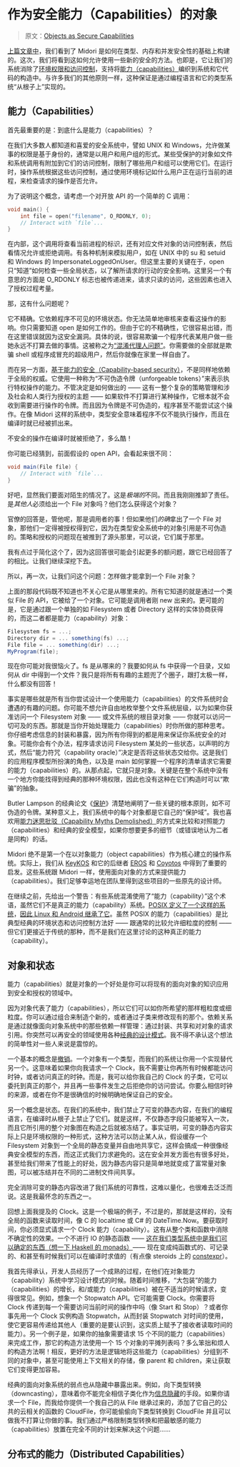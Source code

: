 # 作为安全能力（Capabilities）的对象

> 原文：[Objects as Secure Capabilities](http://joeduffyblog.com/2015/11/10/objects-as-secure-capabilities/)

[上篇文章中](https://github.com/ZiJing6/blogging-about-midori/blob/master/a_tale_of_three_safeties.md)，我们看到了 Midori 是如何在类型、内存和并发安全性的基础上构建的。这次，我们将看到这如何允许使用一些新的安全的方法。也即是，它让我们的系统消除了[环境权限和访问控制](https://en.wikipedia.org/wiki/Ambient_authority)，支持将[能力（capabilities）](https://en.wikipedia.org/wiki/Capability-based_security)编织到系统和它代码的构造中。与许多我们的其他原则一样，这种保证是通过编程语言和它的类型系统“从根子上”实现的。

## 能力（Capabilities）

首先最重要的是：到底什么是能力（capabilities）？

在我们大多数人都知道和喜爱的安全系统中，譬如 UNIX 和 Windows，允许做某事的权限是基于身份的，通常是以用户和用户组的形式。某些受保护的对象如文件和系统调用有附加到它们的访问控制，限制了哪些用户和组可以使用它们。在运行时，操作系统根据这些访问控制，通过使用环境标记如什么用户正在运行当前的进程，来检查请求的操作是否允许。

为了说明这个概念，请考虑一个对开放 API 的一个简单的 C 调用：

```c
void main() {
	int file = open("filename", O_RDONLY, 0);
	// Interact with `file`...
}
```

在内部，这个调用将查看当前进程的标识，还有对应文件对象的访问控制表，然后看情况允许或拒绝调用。有各种机制来模拟用户，如在 UNIX 中的 su 和 setuid 和 Windows 的 ImpersonateLoggedOnUser。但这里主要的关键在于，open 只“知道”如何检查一些全局状态，以了解所请求的行动的安全影响。这里另一个有意思的方面是 O_RDONLY 标志也被传递进来，请求只读的访问，这些因素也进入了授权过程考量。

那，这有什么问题呢？

它不精确。它依赖程序不可见的环境状态。你无法简单地审核来查看这操作的影响。你只需要知道 open 是如何工作的。但由于它的不精确性，它很容易出错，而在这里错误就因为这安全漏洞。具体的说，很容易欺骗一个程序代表某用户做一些她永远不打算去做的事情。这被称之为[“混淆代理人问题”](http://c2.com/cgi/wiki?ConfusedDeputyProblem)。你需要做的全部就是欺骗 shell 或程序成冒充的超级用户，然后你就像在家里一样自由了。

而在另一方面，[基于能力的安全（Capability-based security）](https://en.wikipedia.org/wiki/Capability-based_security)，不是同样地依赖于全局的权威。它使用一种称为“不可伪造令牌（unforgeable tokens）”来表示执行特权操作的能力。不管决定是如何做出的 —— 这有一整个复杂的策略管理和涉及社会和人类行为授权的主题 —— 如果软件不打算进行某种操作，它根本就不会收到需要进行操作的令牌。而且因为令牌是不可伪造的，程序甚至不能尝试这个操作。在像 Midori 这样的系统中，类型安全意味着程序不仅不能执行操作，而且在编译时就已经被抓出来。

不安全的操作在编译时就被拒绝了，多么酷！

你可能已经猜到，前面假设的 open API，会看起来很不同：

```csharp
void main(File file) {
	// Interact with `file`...
}
```

好吧，显然我们要面对陌生的情况了。这是*极端的*不同。而且我刚刚推卸了责任。是*其他人*必须给出一个 File 对象吗？他们怎么获得这个对象？

官僚的回答是，管他呢，那是调用者的事！但如果他们*的确*拿出了一个 File 对象，那他们一定得被授权得到它，因为在类型安全系统中的对象引用是不可伪造的。策略和授权的问题现在被推到了源头那里，可以说，它们属于那里。

我有点过于简化这个了，因为这回答很可能会引起更多的额问题，跟它已经回答了的相比。让我们继续深挖下去。

所以，再一次，让我们问这个问题：怎样做才能拿到一个 File 对象？

上面的那段代码既不知道也不关心它是从哪里来的。所有它知道的就是通过一个类似 File 的 API，它被给了一个对象。它可能是调用者刚 new 出来的。更可能的是，它是通过跟一个单独的如 Filesystem 或者 Directory 这样的实体协商获得的，而这二者都是能力（capability）对象：

```csharp
Filesystem fs = ...;
Directory dir = ... something(fs) ...;
File file = ... something(dir) ...;
MyProgram(file);
```

现在你可能对我很恼火了。fs 是从哪来的？我要如何从 fs 中获得一个目录，又如何从 dir 中得到一个文件？我只是将所有有趣的主题兜了个圈子，跟打太极一样，什么都没有回答！

事实是哪些就是所有当你尝试设计一个使用能力（capabilities）的文件系统时会遭遇的有趣的问题。你可能不想允许自由地枚举整个文件系统层级，以为如果你获准访问一个 Filesystem 对象 —— 或文件系统的根目录对象 —— 你就可以访问一切可及的东西。那就是当你开始处理能力（capabilities）时你所做的那种思考。你仔细考虑信息的封装和暴露，因为所有你得到的都是用来保证你系统安全的对象。可能你会有个办法，程序请求访问 Filesystem 某处的一些状态，以声明的方式，然后“能力符咒（capability oracle）”决定是否将这些状态交给你。这是我们的应用程序模型所扮演的角色，以及是 main 如何掌握一个程序的清单请求它需要的能力（capabilities）的。从那点起，它就只是对象。关键是在整个系统中没有一个地方你能找得到经典的那种环境权限，因此也没有这种在它们构造时可以“欺骗”的抽象。

Butler Lampson 的经典论文《[保护](http://research.microsoft.com/en-us/um/people/blampson/08-Protection/Acrobat.pdf)》清楚地阐明了一些关键的根本原则，如不可伪造的令牌。某种意义上，我们系统中的每个对象都是它自己的“保护域”。我也喜欢用[能力迷思批驳（Capability Myths Demolished）](http://srl.cs.jhu.edu/pubs/SRL2003-02.pdf)的方式来比较和对照能力（capabilities）和经典的安全模型，如果你想要更多的细节（或错误地认为二者是同构）的话。

Midori 绝不是第一个在以对象能力（object capabilities）作为核心建立的操作系统。实际上，我们从 [KeyKOS](http://www.cis.upenn.edu/~KeyKOS/NanoKernel/NanoKernel.html) 和它的后继者 [EROS](https://en.wikipedia.org/wiki/EROS_(microkernel)) 和 [Coyotos](http://www.coyotos.org/docs/misc/eros-comparison.html) 中得到了重要的启发。这些系统跟 Midori 一样，使用面向对象的方式来提供能力（capabilities）。我们足够幸运地在团队里得到这些项目的一些原先的设计师。

在继续之前，先给出一个警告：有些系统混淆使用了“能力（capability）”这个术语，虽然它们不是真正的能力（capability）系统。[POSIX 定义了一个这样的系统](http://c2.com/cgi/wiki?PosixCapabilities)，[因此 Linux 和 Android 继承了它](https://www.kernel.org/pub/linux/libs/security/linux-privs/kernel-2.2/capfaq-0.2.txt)。虽然 POSIX 的能力（capabilities）是比典型经典的环境状态和访问控制方法好 —— 跟通常的比较允许细粒度的控制 —— 但它们更接近于传统的那种，而不是我们在这里讨论的这种真正的能力（capability）。

## 对象和状态

能力（capabilities）就是对象的一个好处是你可以将现有的面向对象的知识应用到安全和授权的领域中。

因为对象代表了能力（capabilities），所以它们可以如你所希望的那样粗粒度或细粒度。你可以通过组合来制造个新的，或者通过子类来修改现有的那个。依赖关系是通过就像面向对象系统中的那些依赖一样管理：通过封装、共享和对对象的请求引用。你突然可以再安全的领域使用各种[经典的设计模式](https://en.wikipedia.org/wiki/Design_Patterns)。我不得不承认这个想法的简单性对一些人来说是震惊的。

一个基本的概念是[撤销](http://c2.com/cgi/wiki?RevokableCapabilities)。一个对象有一个类型，而我们的系统让你用一个实现替代另一个。这意味着如果你向我请求一个 Clock，我不需要让你再所有时候都能访问时钟，或者访问真正的时钟。而是，我可以给你我自己的 Clock 的子类，它可以委托到真正的那个，并且再一些事件发生之后拒绝你的访问尝试。你要么相信时钟的来源，或者在你不是很确信的时候明确地保证自己的安全。

另一个概念是状态。在我们的系统中，我们禁止了可变的静态内容，在我们的编程语言，在编译时从根子上禁止了它们。就是这样，不仅静态字段只能被写入一次，而且它所引用的整个对象图在构造之后就被冻结了。事实证明，可变的静态内容实际上只是环境权限的一种形式，这种方法可以防止某人从，假设缓存一个 Filesystem 对象到一个全局的静态变量并自由地共享它，这样会搞成一种很像经典安全模型的东西，而这正式我们力求避免的。这在安全并发方面也有很多好处，甚至给我们带来了性能上的好处，因为静态内容只是简单地就变成了富常量对象图，可以被冻结并在不同的二进制文件间共享。

完全消除可变的静态内容改进了我们系统的可靠性，这难以量化，也很难去泛泛而说。这是我最怀念的东西之一。

回想上面我提及的 Clock。这是一个极端的例子，不过是的，那就是这样的，没有全局的函数来读取时间，像 C 的 localtime 或 C# 的 DateTime.Now。要获取时间，你必须显式请求一个 Clock 能力（capability）。这有从整个类和函数中消除不确定性的效果。一个不进行 IO 的静态函数 —— [这在我们类型系统中是我们可以确定的东西（想一下 Haskell 的 monads）](http://research.microsoft.com/apps/pubs/default.aspx?id=170528)—— 现在变成纯函数式的、可记录的、和甚至有时候我们可以在编译时求值的（有点像 steroids 上的  [constexpr](http://en.cppreference.com/w/cpp/language/constexpr)）。

我首先得承认，开发人员经历了一个成熟的过程，在他们在对象能力（capability）系统中学习设计模式的时候。随着时间推移，“大包装”的能力（capabilities）的增长，和/或能力（capabilities）被在不适当的时候请求，变得很常见。例如，想象一个 Stopwatch API。它可能需要 Clock。你需要将 Clock 传递到每一个需要访问当前时间的操作中吗（像 Start 和 Stop）？或者你事先用一个 Clock 实例构造 Stopwatch，从而封装 Stopwatch 对时间的使用，使它更容易传递给其他人（重要的是要认识到，这实质上赋予了接收者读取时间的能力）。另一个例子是，如果你的抽象需要请求 15 个不同的能力（capabilities）来完成工作，那它的构造方法使用一个 15 个对象的平摊列表吗？多么笨拙和烦人的构造方法啊！相反，更好的方法是逻辑地将这些能力（capabilities）分组到不同的对象中，甚至可能使用上下文相关的存储，像 parent 和 children，来让获取它们变得更加容易。

经典的面向对象系统的弱点也从隐藏中暴露出来。例如，向下类型转换（downcasting），意味着你不能完全相信子类化作为[信息隐藏](https://en.wikipedia.org/wiki/Information_hiding)的手段。如果你请求一个 File，而我给你提供一个我自己的从 File 继承过来的，添加了它自己的公共的云相关的函数的 CloudFile，你可能偷偷向下类型转换到 CloudFile 并且可以做我不打算让你做的事。我们通过严格限制类型转换和把最敏感的能力（capabilities）放置在完全不同的计划来解决这个问题……

## 分布式的能力（Distributed Capabilities）


